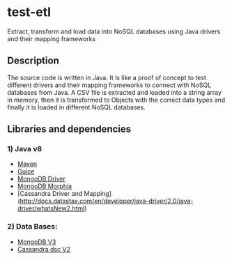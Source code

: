 # test-etl
Extract, transform and load data into NoSQL databases using Java drivers and their mapping frameworks

## Description
The source code is written in Java. It is like a proof of concept to test different drivers and their mapping frameworks to connect with NoSQL databases from Java. A CSV file is extracted and loaded into a string array in memory, then it is transformed to Objects with the correct data types and finally it is loaded in different NoSQL databases.  

## Libraries and dependencies

### 1) Java v8
- [Maven](https://maven.apache.org/)
- [Guice](https://github.com/google/guice)
- [MongoDB Driver](http://docs.mongodb.org/ecosystem/drivers/java/)
- [MongoDB Morphia](https://github.com/mongodb/morphia)
- [Cassandra Driver and Mapping] (http://docs.datastax.com/en/developer/java-driver/2.0/java-driver/whatsNew2.html)

### 2) Data Bases:
- [MongoDB V3](https://www.mongodb.com/)
- [Cassandra dsc V2](http://www.planetcassandra.org/cassandra/)
